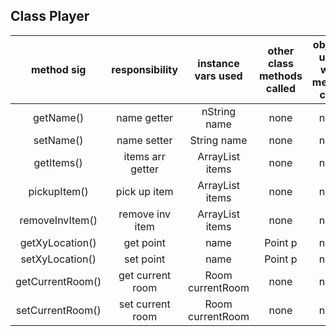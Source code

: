 
## Class Player

| method sig | responsibility | instance vars used | other class methods called | objects used with method calls | lines of code |
|:----------:|:--------------:|:------------------:|:--------------------------:|:------------------------------:|:-------------:|
| getName() | name getter | nString name | none | none | 3 |
| setName() | name setter | String name | none | none | 3 |
| getItems() | items arr getter |  ArrayList<Item> items | none | none | 3 |
| pickupItem() | pick up item | ArrayList<Item> items | none | none | 3 |
| removeInvItem() | remove inv item | ArrayList<Item> items | none | none | 3 |
| getXyLocation() | get point  | name | Point p | none | 3 |
| setXyLocation() | set point  | name | Point p | none | 3 |
| getCurrentRoom() | get current room  | Room currentRoom | none | none | 3 |
| setCurrentRoom() | set current room | Room currentRoom | none | none | 3 |
